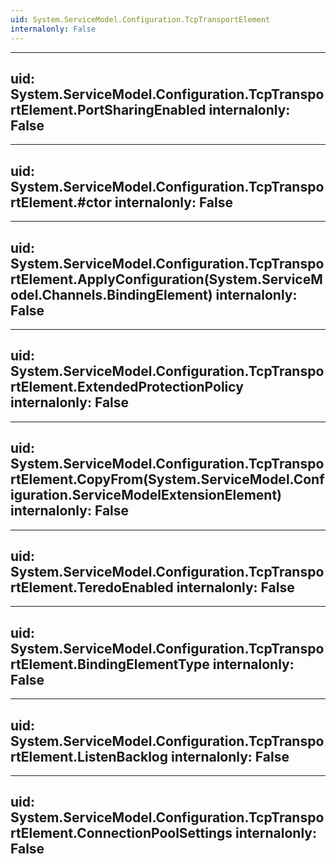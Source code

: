 ```yaml
---
uid: System.ServiceModel.Configuration.TcpTransportElement
internalonly: False
---
```


---
uid: System.ServiceModel.Configuration.TcpTransportElement.PortSharingEnabled
internalonly: False
---

---
uid: System.ServiceModel.Configuration.TcpTransportElement.#ctor
internalonly: False
---

---
uid: System.ServiceModel.Configuration.TcpTransportElement.ApplyConfiguration(System.ServiceModel.Channels.BindingElement)
internalonly: False
---

---
uid: System.ServiceModel.Configuration.TcpTransportElement.ExtendedProtectionPolicy
internalonly: False
---

---
uid: System.ServiceModel.Configuration.TcpTransportElement.CopyFrom(System.ServiceModel.Configuration.ServiceModelExtensionElement)
internalonly: False
---

---
uid: System.ServiceModel.Configuration.TcpTransportElement.TeredoEnabled
internalonly: False
---

---
uid: System.ServiceModel.Configuration.TcpTransportElement.BindingElementType
internalonly: False
---

---
uid: System.ServiceModel.Configuration.TcpTransportElement.ListenBacklog
internalonly: False
---

---
uid: System.ServiceModel.Configuration.TcpTransportElement.ConnectionPoolSettings
internalonly: False
---
